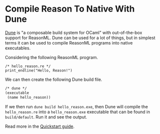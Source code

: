# Compile Reason To Native With Dune

[Dune](https://github.com/ocaml/dune) is "a composable build system for
OCaml" with out-of-the-box support for ReasonML. Dune can be used for a lot
of things, but in simplest terms it can be used to compile ReasonML programs
into native executables.

Considering the following ReasonML program.

```reason
/* hello_reason.re */
print_endline("Hello, Reason!")
```

We can then create the following Dune build file.

```lisp
/* dune */
(executable
 (name hello_reason))
```

If we then run `dune build hello_reason.exe`, then Dune will compile the
`hello_reason.re` into a `hello_reason.exe` executable that can be found in
`build/default`. Run it and see the output.

Read more in the [Quickstart
guide](https://dune.readthedocs.io/en/latest/quick-start.html).
